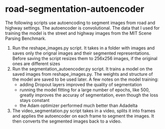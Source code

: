 # road-segmentation-autoencoder

The following scripts use autoencoding to segment images from road and highway settings. The autoencoder is convolutional. The data that I used for training the model is the street and highway images from the MIT Scene Parsing Benchmark. 

1. Run the reshape_images.py script. It takes in a folder with images and saves only the orignal images and their segmented representations. Before saving the script resizes them to 256x256 images, if the original ones are different sizes
2. Run the segmentation_autoencoder.py script. It trains a model on the saved images from reshape_images.py. The weights and structure of the model are saved to be used later. A few notes on the model training:
    * adding Dropout layers improved the quality of segmentation
    * running the model fitting for a large number of epochs, like 500, greatly improves the accuray of segmentation, even though the loss stays constant
    * the Adam optimizer performed much better than Adadelta
3. The video_segmentation.py script takes in a video, splits it into frames and applies the autoencoder on each frame to segment the images. It then converts the segmented images back to a video. 
